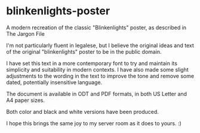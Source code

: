 # blinkenlights-poster
A modern recreation of the classic "Blinkenlights" poster, as described in The Jargon File

I'm not particularly fluent in legalese, but I believe the original ideas and text of the
original "blinkenlights" poster to be in the public domain.

I have set this text in a more contemporary font to try and maintain its simplicity and
suitability in modern contexts. I have also made some slight adjustments to the wording
in the text to improve the tone and remove some dated, potentially insensitive language.

The document is available in ODT and PDF formats, in both US Letter and A4 paper sizes.

Both color and black and white versions have been produced.

I hope this brings the same joy to my server room as it does to yours. :)
